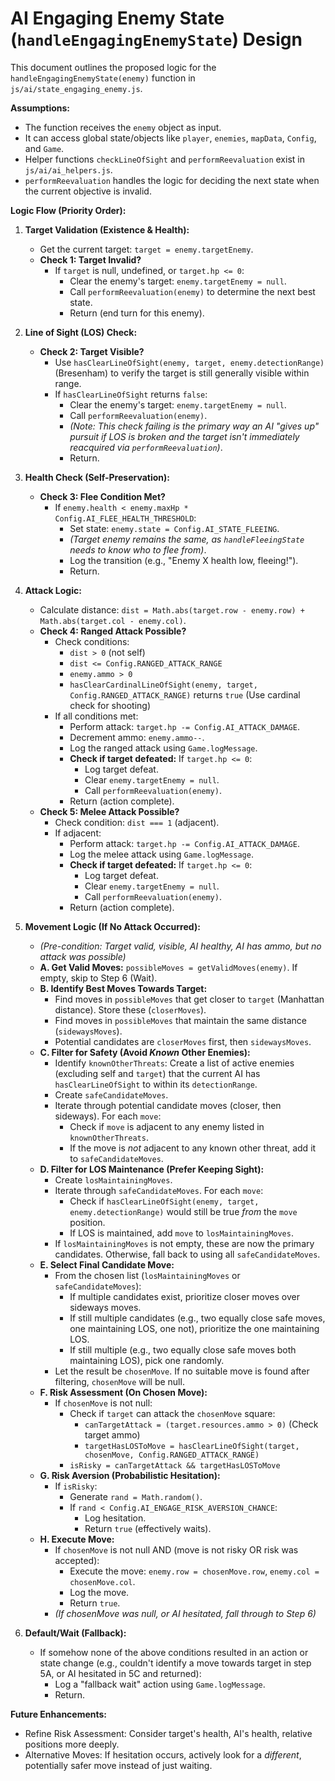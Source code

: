 # AI Engaging Enemy State (`handleEngagingEnemyState`) Design

This document outlines the proposed logic for the `handleEngagingEnemyState(enemy)` function in `js/ai/state_engaging_enemy.js`.

**Assumptions:**
*   The function receives the `enemy` object as input.
*   It can access global state/objects like `player`, `enemies`, `mapData`, `Config`, and `Game`.
*   Helper functions `checkLineOfSight` and `performReevaluation` exist in `js/ai/ai_helpers.js`.
*   `performReevaluation` handles the logic for deciding the next state when the current objective is invalid.

**Logic Flow (Priority Order):**

1.  **Target Validation (Existence & Health):**
    *   Get the current target: `target = enemy.targetEnemy`.
    *   **Check 1: Target Invalid?**
        *   If `target` is null, undefined, or `target.hp <= 0`:
            *   Clear the enemy's target: `enemy.targetEnemy = null`.
            *   Call `performReevaluation(enemy)` to determine the next best state.
            *   Return (end turn for this enemy).

2.  **Line of Sight (LOS) Check:**
    *   **Check 2: Target Visible?**
        *   Use `hasClearLineOfSight(enemy, target, enemy.detectionRange)` (Bresenham) to verify the target is still generally visible within range.
        *   If `hasClearLineOfSight` returns `false`:
            *   Clear the enemy's target: `enemy.targetEnemy = null`.
            *   Call `performReevaluation(enemy)`.
            *   *(Note: This check failing is the primary way an AI "gives up" pursuit if LOS is broken and the target isn't immediately reacquired via `performReevaluation`)*.
            *   Return.

3.  **Health Check (Self-Preservation):**
    *   **Check 3: Flee Condition Met?**
        *   If `enemy.health < enemy.maxHp * Config.AI_FLEE_HEALTH_THRESHOLD`:
            *   Set state: `enemy.state = Config.AI_STATE_FLEEING`.
            *   *(Target enemy remains the same, as `handleFleeingState` needs to know who to flee from)*.
            *   Log the transition (e.g., "Enemy X health low, fleeing!").
            *   Return.

4.  **Attack Logic:**
    *   Calculate distance: `dist = Math.abs(target.row - enemy.row) + Math.abs(target.col - enemy.col)`.
    *   **Check 4: Ranged Attack Possible?**
        *   Check conditions:
            *   `dist > 0` (not self)
            *   `dist <= Config.RANGED_ATTACK_RANGE`
            *   `enemy.ammo > 0`
            *   `hasClearCardinalLineOfSight(enemy, target, Config.RANGED_ATTACK_RANGE)` returns `true` (Use cardinal check for shooting)
        *   If all conditions met:
            *   Perform attack: `target.hp -= Config.AI_ATTACK_DAMAGE`.
            *   Decrement ammo: `enemy.ammo--`.
            *   Log the ranged attack using `Game.logMessage`.
            *   **Check if target defeated:** If `target.hp <= 0`:
                *   Log target defeat.
                *   Clear `enemy.targetEnemy = null`.
                *   Call `performReevaluation(enemy)`.
            *   Return (action complete).
    *   **Check 5: Melee Attack Possible?**
        *   Check condition: `dist === 1` (adjacent).
        *   If adjacent:
            *   Perform attack: `target.hp -= Config.AI_ATTACK_DAMAGE`.
            *   Log the melee attack using `Game.logMessage`.
            *   **Check if target defeated:** If `target.hp <= 0`:
                *   Log target defeat.
                *   Clear `enemy.targetEnemy = null`.
                *   Call `performReevaluation(enemy)`.
            *   Return (action complete).

5.  **Movement Logic (If No Attack Occurred):**
    *   *(Pre-condition: Target valid, visible, AI healthy, AI has ammo, but no attack was possible)*
    *   **A. Get Valid Moves:** `possibleMoves = getValidMoves(enemy)`. If empty, skip to Step 6 (Wait).
    *   **B. Identify Best Moves Towards Target:**
        *   Find moves in `possibleMoves` that get closer to `target` (Manhattan distance). Store these (`closerMoves`).
        *   Find moves in `possibleMoves` that maintain the same distance (`sidewaysMoves`).
        *   Potential candidates are `closerMoves` first, then `sidewaysMoves`.
    *   **C. Filter for Safety (Avoid *Known* Other Enemies):**
        *   Identify `knownOtherThreats`: Create a list of active enemies (excluding self and `target`) that the current AI has `hasClearLineOfSight` to within its `detectionRange`.
        *   Create `safeCandidateMoves`.
        *   Iterate through potential candidate moves (closer, then sideways). For each `move`:
            *   Check if `move` is adjacent to any enemy listed in `knownOtherThreats`.
            *   If the move is *not* adjacent to any known other threat, add it to `safeCandidateMoves`.
    *   **D. Filter for LOS Maintenance (Prefer Keeping Sight):**
        *   Create `losMaintainingMoves`.
        *   Iterate through `safeCandidateMoves`. For each `move`:
            *   Check if `hasClearLineOfSight(enemy, target, enemy.detectionRange)` would still be true *from* the `move` position.
            *   If LOS is maintained, add `move` to `losMaintainingMoves`.
        *   If `losMaintainingMoves` is not empty, these are now the primary candidates. Otherwise, fall back to using all `safeCandidateMoves`.
    *   **E. Select Final Candidate Move:**
        *   From the chosen list (`losMaintainingMoves` or `safeCandidateMoves`):
            *   If multiple candidates exist, prioritize closer moves over sideways moves.
            *   If still multiple candidates (e.g., two equally close safe moves, one maintaining LOS, one not), prioritize the one maintaining LOS.
            *   If still multiple (e.g., two equally close safe moves both maintaining LOS), pick one randomly.
        *   Let the result be `chosenMove`. If no suitable move is found after filtering, `chosenMove` will be null.
    *   **F. Risk Assessment (On Chosen Move):**
        *   If `chosenMove` is not null:
            *   Check if `target` can attack the `chosenMove` square:
                *   `canTargetAttack = (target.resources.ammo > 0)` (Check target ammo)
                *   `targetHasLOSToMove = hasClearLineOfSight(target, chosenMove, Config.RANGED_ATTACK_RANGE)`
            *   `isRisky = canTargetAttack && targetHasLOSToMove`
    *   **G. Risk Aversion (Probabilistic Hesitation):**
        *   If `isRisky`:
            *   Generate `rand = Math.random()`.
            *   If `rand < Config.AI_ENGAGE_RISK_AVERSION_CHANCE`:
                *   Log hesitation.
                *   Return `true` (effectively waits).
    *   **H. Execute Move:**
        *   If `chosenMove` is not null AND (move is not risky OR risk was accepted):
            *   Execute the move: `enemy.row = chosenMove.row`, `enemy.col = chosenMove.col`.
            *   Log the move.
            *   Return `true`.
        *   *(If chosenMove was null, or AI hesitated, fall through to Step 6)*

6.  **Default/Wait (Fallback):**
    *   If somehow none of the above conditions resulted in an action or state change (e.g., couldn't identify a move towards target in step 5A, or AI hesitated in 5C and returned):
        *   Log a "fallback wait" action using `Game.logMessage`.
        *   Return.

**Future Enhancements:**
*   Refine Risk Assessment: Consider target's health, AI's health, relative positions more deeply.
*   Alternative Moves: If hesitation occurs, actively look for a *different*, potentially safer move instead of just waiting.
